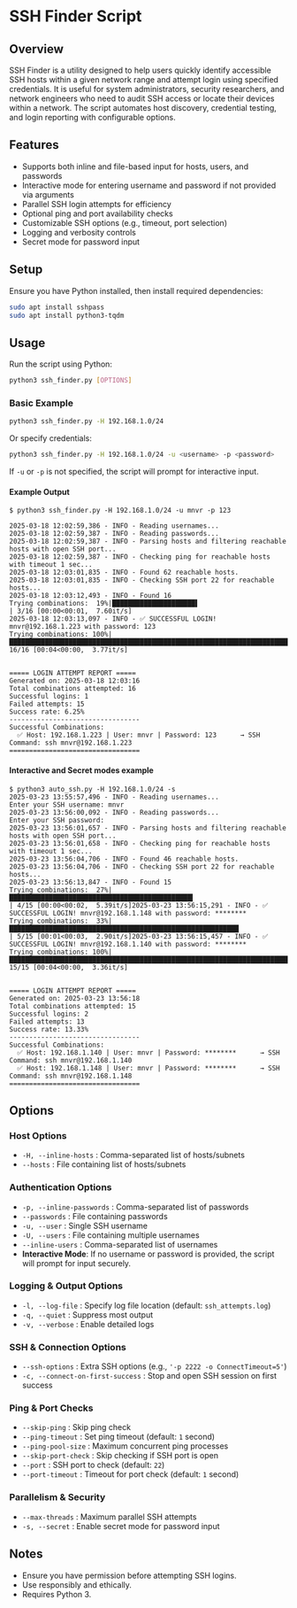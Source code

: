 # SSH Finder Script

## Overview
SSH Finder is a utility designed to help users quickly identify accessible SSH hosts within a given network range and attempt login using specified credentials. It is useful for system administrators, security researchers, and network engineers who need to audit SSH access or locate their devices within a network. The script automates host discovery, credential testing, and login reporting with configurable options.

## Features
- Supports both inline and file-based input for hosts, users, and passwords
- Interactive mode for entering username and password if not provided via arguments
- Parallel SSH login attempts for efficiency
- Optional ping and port availability checks
- Customizable SSH options (e.g., timeout, port selection)
- Logging and verbosity controls
- Secret mode for password input

## Setup
Ensure you have Python installed, then install required dependencies:
```sh
sudo apt install sshpass
sudo apt install python3-tqdm
```

## Usage
Run the script using Python:
```sh
python3 ssh_finder.py [OPTIONS]
```

### Basic Example
```sh
python3 ssh_finder.py -H 192.168.1.0/24
```
Or specify credentials:
```sh
python3 ssh_finder.py -H 192.168.1.0/24 -u <username> -p <password>
```

If `-u` or `-p` is not specified, the script will prompt for interactive input.

#### Example Output
```
$ python3 ssh_finder.py -H 192.168.1.0/24 -u mnvr -p 123 

2025-03-18 12:02:59,386 - INFO - Reading usernames...
2025-03-18 12:02:59,387 - INFO - Reading passwords...
2025-03-18 12:02:59,387 - INFO - Parsing hosts and filtering reachable hosts with open SSH port...
2025-03-18 12:02:59,387 - INFO - Checking ping for reachable hosts with timeout 1 sec...
2025-03-18 12:03:01,835 - INFO - Found 62 reachable hosts.
2025-03-18 12:03:01,835 - INFO - Checking SSH port 22 for reachable hosts...
2025-03-18 12:03:12,493 - INFO - Found 16
Trying combinations:  19%|█████████████████████▌                                                                                             | 3/16 [00:00<00:01,  7.60it/s]
2025-03-18 12:03:13,097 - INFO - ✅ SUCCESSFUL LOGIN! mnvr@192.168.1.223 with password: 123
Trying combinations: 100%|██████████████████████████████████████████████████████████████████████████████████████████████████████████████████| 16/16 [00:04<00:00,  3.77it/s]


===== LOGIN ATTEMPT REPORT =====
Generated on: 2025-03-18 12:03:16
Total combinations attempted: 16
Successful logins: 1
Failed attempts: 15
Success rate: 6.25%
---------------------------------
Successful Combinations:
  ✅ Host: 192.168.1.223 | User: mnvr | Password: 123      → SSH Command: ssh mnvr@192.168.1.223
=================================
```
#### Interactive and Secret modes example
```
$ python3 auto_ssh.py -H 192.168.1.0/24 -s
2025-03-23 13:55:57,496 - INFO - Reading usernames...
Enter your SSH username: mnvr
2025-03-23 13:56:00,092 - INFO - Reading passwords...
Enter your SSH password: 
2025-03-23 13:56:01,657 - INFO - Parsing hosts and filtering reachable hosts with open SSH port...
2025-03-23 13:56:01,658 - INFO - Checking ping for reachable hosts with timeout 1 sec...
2025-03-23 13:56:04,706 - INFO - Found 46 reachable hosts.
2025-03-23 13:56:04,706 - INFO - Checking SSH port 22 for reachable hosts...
2025-03-23 13:56:13,847 - INFO - Found 15
Trying combinations:  27%|██████████████████████████████████████████████▍                                                                                                                               | 4/15 [00:00<00:02,  5.39it/s]2025-03-23 13:56:15,291 - INFO - ✅ SUCCESSFUL LOGIN! mnvr@192.168.1.148 with password: ********
Trying combinations:  33%|██████████████████████████████████████████████████████████                                                                                                                    | 5/15 [00:01<00:03,  2.90it/s]2025-03-23 13:56:15,457 - INFO - ✅ SUCCESSFUL LOGIN! mnvr@192.168.1.140 with password: ********
Trying combinations: 100%|█████████████████████████████████████████████████████████████████████████████████████████████████████████████████████████████████████████████████████████████████████████████| 15/15 [00:04<00:00,  3.36it/s]


===== LOGIN ATTEMPT REPORT =====
Generated on: 2025-03-23 13:56:18
Total combinations attempted: 15
Successful logins: 2
Failed attempts: 13
Success rate: 13.33%
---------------------------------
Successful Combinations:
  ✅ Host: 192.168.1.140 | User: mnvr | Password: ********      → SSH Command: ssh mnvr@192.168.1.140
  ✅ Host: 192.168.1.148 | User: mnvr | Password: ********      → SSH Command: ssh mnvr@192.168.1.148
=================================
```

## Options
### Host Options
- `-H, --inline-hosts` : Comma-separated list of hosts/subnets
- `--hosts` : File containing list of hosts/subnets

### Authentication Options
- `-p, --inline-passwords` : Comma-separated list of passwords
- `--passwords` : File containing passwords
- `-u, --user` : Single SSH username
- `-U, --users` : File containing multiple usernames
- `--inline-users` : Comma-separated list of usernames
- **Interactive Mode**: If no username or password is provided, the script will prompt for input securely.

### Logging & Output Options
- `-l, --log-file` : Specify log file location (default: `ssh_attempts.log`)
- `-q, --quiet` : Suppress most output
- `-v, --verbose` : Enable detailed logs

### SSH & Connection Options
- `--ssh-options` : Extra SSH options (e.g., `'-p 2222 -o ConnectTimeout=5'`)
- `-c, --connect-on-first-success` : Stop and open SSH session on first success

### Ping & Port Checks
- `--skip-ping` : Skip ping check
- `--ping-timeout` : Set ping timeout (default: `1` second)
- `--ping-pool-size` : Maximum concurrent ping processes
- `--skip-port-check` : Skip checking if SSH port is open
- `--port` : SSH port to check (default: `22`)
- `--port-timeout` : Timeout for port check (default: `1` second)

### Parallelism & Security
- `--max-threads` : Maximum parallel SSH attempts
- `-s, --secret` : Enable secret mode for password input

## Notes
- Ensure you have permission before attempting SSH logins.
- Use responsibly and ethically.
- Requires Python 3.


